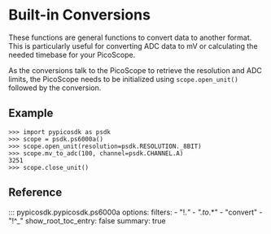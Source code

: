 <!-- Copyright (C) 2025-2025 Pico Technology Ltd. See LICENSE file for terms. -->
# Built-in Conversions
These functions are general functions to convert data to another format.
This is particularly useful for converting ADC data to mV or calculating
the needed timebase for your PicoScope.

As the conversions talk to the PicoScope to retrieve the resolution and ADC limits,
the PicoScope needs to be initialized using `scope.open_unit()` followed by the conversion.

## Example
```
>>> import pypicosdk as psdk
>>> scope = psdk.ps6000a()
>>> scope.open_unit(resolution=psdk.RESOLUTION._8BIT)
>>> scope.mv_to_adc(100, channel=psdk.CHANNEL.A)
3251
>>> scope.close_unit()
```

## Reference
::: pypicosdk.pypicosdk.ps6000a
    options:
        filters:
        - "!.*"
        - ".*_to_.*"
        - "convert"
        - "!^_"
        show_root_toc_entry: false
        summary: true
